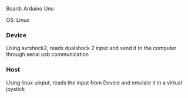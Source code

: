 Board: Arduino Uno

OS: Linux

### Device

Using avrshock2, reads dualshock 2 input and send it to the computer through serial usb communication

### Host

Using linux uinput, reads the input from Device and emulate it in a virtual joystick

	
